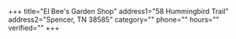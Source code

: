 +++
title="El Bee's Garden Shop"
address1="58 Hummingbird Trail"
address2="Spencer, TN 38585"
category=""
phone=""
hours=""
verified=""
+++
